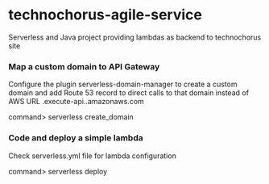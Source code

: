 # technochorus-agile-service
Serverless and Java project providing lambdas as backend to technochorus site

### Map a custom domain to API Gateway
Configure the plugin serverless-domain-manager to create a custom domain and
add Route 53 record to direct calls to that domain instead of AWS URL
<api-id>.execute-api.<region>.amazonaws.com

command> serverless create_domain

### Code and deploy a simple lambda
Check serverless.yml file for lambda configuration

command> serverless deploy
